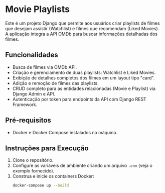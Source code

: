 # Movie Playlists

Este é um projeto Django que permite aos usuários criar playlists de filmes que desejam assistir (Watchlist) e filmes que recomendam (Liked Movies). A aplicação integra a API OMDb para buscar informações detalhadas dos filmes.

## Funcionalidades

- Busca de filmes via OMDb API.
- Criação e gerenciamento de duas playlists: Watchlist e Liked Movies.
- Exibição de detalhes completos dos filmes em um layout tipo "card".
- Adição e remoção de filmes das playlists.
- CRUD completo para as entidades relacionadas (Movie e Playlist) via Django Admin e API.
- Autenticação por token para endpoints da API com Django REST Framework.

## Pré-requisitos

- Docker e Docker Compose instalados na máquina.

## Instruções para Execução

1. Clone o repositório.
2. Configure as variáveis de ambiente criando um arquivo `.env` (veja o exemplo fornecido).
3. Construa e inicie os containers Docker:
   ```bash
   docker-compose up --build
